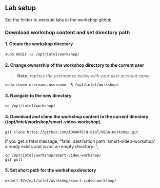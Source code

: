 ## Lab setup
Set the folder to execute labs in the workshop github.

### Download workshop content and set directory path
#### 1. Create the workshop directory

	sudo mkdir -p /opt/intel/workshop/
	
#### 2. Change ownership of the workshop directory to the current user 

> **Note:** *replace the usernames below with your user account name*
		
	sudo chown username.username -R /opt/intel/workshop/

#### 3. Navigate to the new directory

	cd /opt/intel/workshop/

#### 4. Download and clone the workshop content to the current directory (/opt/intel/workshop/smart-video-workshop).

	git clone https://github.com/ADVANTECH-EIoT/VEGA-Workshop.git
	
If you get a fatal message, "fatal: destination path 'smart-video-workshop' already exists and is not an empty directory.
",

	cd /opt/intel/workshop/smart-video-workshop/
	git pull

#### 5. Set short path for the workshop directory

	export SV=/opt/intel/workshop/smart-video-workshop/
